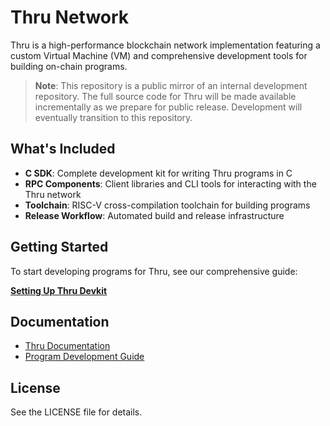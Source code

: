 # Thru Network

Thru is a high-performance blockchain network implementation featuring a custom Virtual Machine (VM) and comprehensive development tools for building on-chain programs.

> **Note**: This repository is a public mirror of an internal development repository. The full source code for Thru will be made available incrementally as we prepare for public release. Development will eventually transition to this repository.

## What's Included

- **C SDK**: Complete development kit for writing Thru programs in C
- **RPC Components**: Client libraries and CLI tools for interacting with the Thru network
- **Toolchain**: RISC-V cross-compilation toolchain for building programs
- **Release Workflow**: Automated build and release infrastructure

## Getting Started

To start developing programs for Thru, see our comprehensive guide:

**[Setting Up Thru Devkit](https://docs.thru.org/program-development/setting-up-thru-devkit)**

## Documentation

- [Thru Documentation](https://docs.thru.org)
- [Program Development Guide](https://docs.thru.org/program-development)

## License

See the LICENSE file for details.
